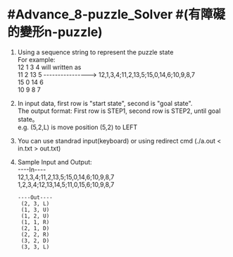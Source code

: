 #Advance_8-puzzle_Solver
#(有障礙的變形n-puzzle)
============================================

1. Using a sequence string to represent the puzzle state  
      For example:  
         12 1  3 4    will written as  
         11 2 13 5    ---------------->   12,1,3,4;11,2,13,5;15,0,14,6;10,9,8,7  
         15 0 14 6  
         10 9  8 7  

2. In input data, first row is "start state", second is "goal state".  
   The output format: First row is STEP1, second row is STEP2, until goal state。  
   e.g. (5,2,L) is move position (5,2) to LEFT

3. You can use standrad input(keyboard) or using redirect cmd (./a.out < in.txt > out.txt) 

4. Sample Input and Output:  
       ----In----  
        12,1,3,4;11,2,13,5;15,0,14,6;10,9,8,7  
        1,2,3,4;12,13,14,5;11,0,15,6;10,9,8,7 

       ----Out----  
        (2, 3, L)  
        (1, 3, U)  
        (1, 2, U)  
        (1, 1, R)  
        (2, 1, D)  
        (2, 2, R)  
        (3, 2, D)  
        (3, 3, L)  
                


